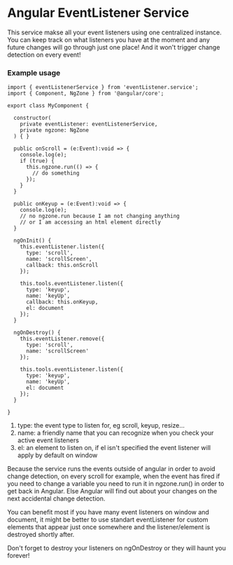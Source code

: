# Angular EventListener Service

This service makse all your event listeners using one centralized instance. You can keep track on what listeners you have at the moment and any future changes will go through just one place! And it won't trigger change detection on every event!

### Example usage

```
import { eventListenerService } from 'eventListener.service';
import { Component, NgZone } from '@angular/core';

export class MyComponent {
  
  constructor(
    private eventListener: eventListenerService,
    private ngzone: NgZone
  ) { }
  
  public onScroll = (e:Event):void => {
    console.log(e);
    if (true) {
      this.ngzone.run(() => {
        // do something
      });
    }
  }
  
  public onKeyup = (e:Event):void => {
    console.log(e);
    // no ngzone.run because I am not changing anything 
    // or I am accessing an html element directly
  }
  
  ngOnInit() {
    this.eventListener.listen({
      type: 'scroll',
      name: 'scrollScreen',
      callback: this.onScroll
    });
    
    this.tools.eventListener.listen({
      type: 'keyup',
      name: 'keyUp',
      callback: this.onKeyup,
      el: document
    });
  }
  
  ngOnDestroy() {
    this.eventListener.remove({
      type: 'scroll',
      name: 'scrollScreen'
    });
    
    this.tools.eventListener.listen({
      type: 'keyup',
      name: 'keyUp',
      el: document
    });
  }

}
```

1. type: the event type to listen for, eg scroll, keyup, resize...
2. name: a friendly name that you can recognize when you check your active event listeners
3. el: an element to listen on, if el isn't specified the event listener will apply by default on window

Because the service runs the events outside of angular in order to avoid change detection, on every scroll for example, when the event has fired if you need to change a variable you need to run it in ngzone.run() in order to get back in Angular. Else Angular will find out about your changes on the next accidental change detection.

You can benefit most if you have many event listeners on window and document, it might be better to use standart eventListener for custom elements that appear just once somewhere and the listener/element is destroyed shortly after.

Don't forget to destroy your listeners on ngOnDestroy or they will haunt you forever!
